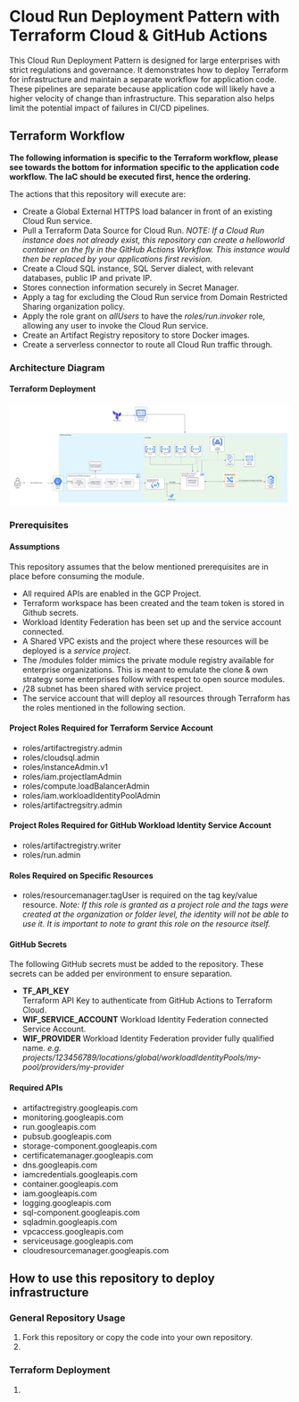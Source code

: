 # Cloud Run Deployment Pattern with Terraform Cloud & GitHub Actions
This Cloud Run Deployment Pattern is designed for large enterprises with strict regulations and governance. It demonstrates how to deploy Terraform for infrastructure and maintain a separate workflow for application code. These pipelines are separate because application code will likely have a higher velocity of change than infrastructure. This separation also helps limit the potential impact of failures in CI/CD pipelines.

## Terraform Workflow
**The following information is specific to the Terraform workflow, please see towards the bottom for information specific to the application code workflow. The IaC should be executed first, hence the ordering.** 

The actions that this repository will execute are: 

* Create a Global External HTTPS load balancer in front of an existing Cloud Run service.  
* Pull a Terraform Data Source for Cloud Run. *NOTE: If a Cloud Run instance does not already exist, this repository can create a helloworld container on the fly in the GitHub Actions Workflow. This instance would then be replaced by your applications first revision.* 
* Create a Cloud SQL instance, SQL Server dialect, with relevant databases, public IP and private IP. 
* Stores connection information securely in Secret Manager. 
* Apply a tag for excluding the Cloud Run service from Domain Restricted Sharing organization policy.
* Apply the role grant on *allUsers* to have the *roles/run.invoker* role, allowing any user to invoke the Cloud Run service.
* Create an Artifact Registry repository to store Docker images. 
* Create a serverless connector to route all Cloud Run traffic through.

### Architecture Diagram
#### Terraform Deployment
![alt text](./serverless-web-app.jpeg "Serverless Web Application Architecture")

### Prerequisites 

#### Assumptions
This repository assumes that the below mentioned prerequisites are in place before consuming the module. 

* All required APIs are enabled in the GCP Project.
* Terraform workspace has been created and the team token is stored in Github secrets.
* Workload Identity Federation has been set up and the service account connected. 
* A Shared VPC exists and the project where these resources will be deployed is a *service project*. 
* The /modules folder mimics the private module registry available for enterprise organizations. This is meant to emulate the clone & own strategy some enterprises follow with respect to open source modules. 
* /28 subnet has been shared with service project.
* The service account that will deploy all resources through Terraform has the roles mentioned in the following section.


#### Project Roles Required for Terraform Service Account

* roles/artifactregistry.admin
* roles/cloudsql.admin
* roles/instanceAdmin.v1
* roles/iam.projectIamAdmin
* roles/compute.loadBalancerAdmin
* roles/iam.workloadIdentityPoolAdmin
* roles/artifactregsitry.admin 

#### Project Roles Required for GitHub Workload Identity Service Account

* roles/artifactregistry.writer
* roles/run.admin

#### Roles Required on Specific Resources
* roles/resourcemanager.tagUser is required on the tag key/value resource. 
*Note: If this role is granted as a project role and the tags were created at the organization or folder level, the identity will not be able to use it. It is important to note to grant this role on the resource itself.* 


#### GitHub Secrets 
The following GitHub secrets must be added to the repository. These secrets can be added per environment to ensure separation.  
* **TF_API_KEY**  
    Terraform API Key to authenticate from GitHub Actions to Terraform Cloud. 
* **WIF_SERVICE_ACCOUNT**  Workload Identity Federation connected Service Account. 
* **WIF_PROVIDER**  Workload Identity Federation provider fully qualified name. *e.g. projects/123456789/locations/global/workloadIdentityPools/my-pool/providers/my-provider*

#### Required APIs
* artifactregistry.googleapis.com
* monitoring.googleapis.com
* run.googleapis.com
* pubsub.googleapis.com
* storage-component.googleapis.com
* certificatemanager.googleapis.com
* dns.googleapis.com
* iamcredentials.googleapis.com
* container.googleapis.com
* iam.googleapis.com
* logging.googleapis.com
* sql-component.googleapis.com
* sqladmin.googleapis.com
* vpcaccess.googleapis.com
* serviceusage.googleapis.com
* cloudresourcemanager.googleapis.com


## How to use this repository to deploy infrastructure
### General Repository Usage
1. Fork this repository or copy the code into your own repository. 
2. 
### Terraform Deployment
1. 

